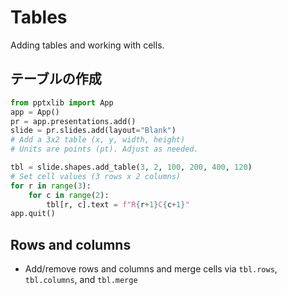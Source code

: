 # Tables

Adding tables and working with cells.

## テーブルの作成

```python exec="1" source="material-block"
from pptxlib import App
app = App()
pr = app.presentations.add()
slide = pr.slides.add(layout="Blank")
# Add a 3x2 table (x, y, width, height)
# Units are points (pt). Adjust as needed.

tbl = slide.shapes.add_table(3, 2, 100, 200, 400, 120)
# Set cell values (3 rows x 2 columns)
for r in range(3):
    for c in range(2):
        tbl[r, c].text = f"R{r+1}C{c+1}"
app.quit()
```

## Rows and columns

- Add/remove rows and columns and merge cells via `tbl.rows`, `tbl.columns`, and `tbl.merge`
